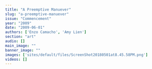```yaml
---
title: "A Preemptive Manuever"
slug: "a-preemptive-manuever"
issue: "Commencement"
year: "2009"
date: "2009-06-01"
authors: ['Enzo Camacho', 'Amy Lien']
section: "art"
audio: []
main_image: ""
banner_image: ""
images: ['sites/default/files/ScreenShot20180501at8.45.58PM.png']
videos: []
---
```

